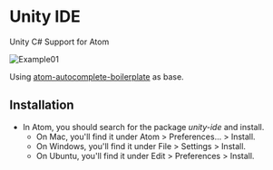 # Unity IDE

Unity C# Support for Atom  

![Example01](img/example.png)

Using [atom-autocomplete-boilerplate](https://github.com/lonekorean/atom-autocomplete-boilerplate) as base.  

## Installation

* In Atom, you should search for the package *unity-ide* and install.
  * On Mac, you'll find it under Atom &gt; Preferences... &gt; Install.
  * On Windows, you'll find it under File &gt; Settings &gt; Install.
  * On Ubuntu, you'll find it under Edit &gt; Preferences &gt; Install.  
